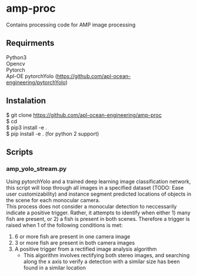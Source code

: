 # amp-proc
Contains processing code for AMP image processing

## Requirments
Python3  
Opencv  
Pytorch  
Apl-OE pytorchYolo (https://github.com/apl-ocean-engineering/pytorchYolo)  

## Instalation
$ git clone https://github.com/apl-ocean-engineering/amp-proc  
$ cd <amp-proc>  
$ pip3 install -e .  
$ pip install -e . (for python 2 support)  

## Scripts

### amp_yolo_stream.py
Using pytorchYolo and a trained deep learning image classification network,
this script will loop through all images in a specified dataset (TODO: Ease
user customizability) and instance segment predicted locations of objects
in the scene for each monocular camera.   
This process does not consider a monocular detection to neccessarily indicate
a positive trigger. Rather, it attempts to identify when either 1) many
fish are present, or 2) a fish is present in both scenes. Therefore a
trigger is raised when 1 of the following conditions is met:

1. 6 or more fish are present in one camera image
2. 3 or more fish are present in both camera images
3. A positive trigger from a rectified image analysis algorithm
   - This algorithm involves rectifying both stereo images, and
    searching along the x axis to verify a detection with a similar size
    has been found in a similar location
